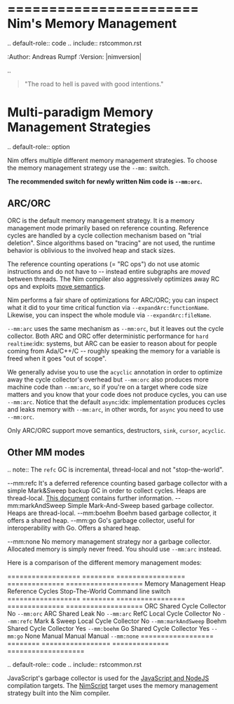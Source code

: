 =======================
Nim's Memory Management
=======================

.. default-role:: code
.. include:: rstcommon.rst

:Author: Andreas Rumpf
:Version: |nimversion|

..


> "The road to hell is paved with good intentions."


Multi-paradigm Memory Management Strategies
===========================================

.. default-role:: option

Nim offers multiple different memory management strategies.
To choose the memory management strategy use the `--mm:` switch.

**The recommended switch for newly written Nim code is `--mm:orc`.**


ARC/ORC
-------

ORC is the default memory management strategy. It is a memory
management mode primarily based on reference counting. Reference cycles are
handled by a cycle collection mechanism based on "trial deletion".
Since algorithms based on "tracing" are not used, the runtime behavior is oblivious to the involved heap and stack sizes.

The reference counting operations (= "RC ops") do not use atomic instructions and do not have to --
instead entire subgraphs are *moved* between threads. The Nim compiler also aggressively
optimizes away RC ops and exploits [move semantics](destructors.html#move-semantics).

Nim performs a fair share of optimizations for ARC/ORC; you can inspect what it did
to your time critical function via `--expandArc:functionName`. Likewise, you can inspect the whole module via `--expandArc:fileName`.

`--mm:arc` uses the same mechanism as `--mm:orc`, but it leaves out the cycle collector.
Both ARC and ORC offer deterministic performance for `hard realtime`:idx: systems, but
ARC can be easier to reason about for people coming from Ada/C++/C -- roughly speaking
the memory for a variable is freed when it goes "out of scope".

We generally advise you to use the `acyclic` annotation in order to optimize away the
cycle collector's overhead
but `--mm:orc` also produces more machine code than `--mm:arc`, so if you're on a target
where code size matters and you know that your code does not produce cycles, you can
use `--mm:arc`. Notice that the default `async`:idx: implementation produces cycles
and leaks memory with `--mm:arc`, in other words, for `async` you need to use `--mm:orc`.

Only ARC/ORC support move semantics, destructors, `sink`, `cursor`, `acyclic`.


Other MM modes
--------------

.. note:: The `refc` GC is incremental, thread-local and not "stop-the-world".

--mm:refc    It's a deferred reference counting based garbage collector
  with a simple Mark&Sweep backup GC in order to collect cycles.
  Heaps are thread-local. [This document](refc.html) contains further information.
--mm:markAndSweep  Simple Mark-And-Sweep based garbage collector.
  Heaps are thread-local.
--mm:boehm    Boehm based garbage collector, it offers a shared heap.
--mm:go    Go's garbage collector, useful for interoperability with Go.
  Offers a shared heap.

--mm:none    No memory management strategy nor a garbage collector. Allocated memory is
  simply never freed. You should use `--mm:arc` instead.

Here is a comparison of the different memory management modes:

================== ======== ================= ============== ===================
Memory Management  Heap     Reference Cycles  Stop-The-World Command line switch
================== ======== ================= ============== ===================
ORC                Shared   Cycle Collector   No             `--mm:orc`
ARC                Shared   Leak              No             `--mm:arc`
RefC               Local    Cycle Collector   No             `--mm:refc`
Mark & Sweep       Local    Cycle Collector   No             `--mm:markAndSweep`
Boehm              Shared   Cycle Collector   Yes            `--mm:boehm`
Go                 Shared   Cycle Collector   Yes            `--mm:go`
None               Manual   Manual            Manual         `--mm:none`
================== ======== ================= ============== ===================

.. default-role:: code
.. include:: rstcommon.rst

JavaScript's garbage collector is used for the [JavaScript and NodeJS](
backends.html#backends-the-javascript-target) compilation targets.
The [NimScript](nims.html) target uses the memory management strategy built into
the Nim compiler.
